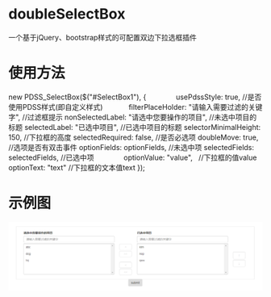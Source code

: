 # doubleSelectBox
一个基于jQuery、bootstrap样式的可配置双边下拉选框插件

# 使用方法
  new PDSS_SelectBox($("#SelectBox1"), {
                usePdssStyle: true,   //是否使用PDSS样式(即自定义样式)
                filterPlaceHolder: "请输入需要过滤的关键字",   //过滤框提示
                nonSelectedLabel: "请选中您要操作的项目",   //未选中项目的标题
                selectedLabel: "已选中项目",   //已选中项目的标题
                selectorMinimalHeight: 150,   //下拉框的高度
                selectedRequired: false, //是否必选项
                doubleMove: true, //选项是否有双击事件
                optionFields: optionFields,   //未选中项
                selectedFields: selectedFields,   //已选中项
                optionValue: "value",    //下拉框的值value
                optionText: "text"    //下拉框的文本值text
            });
            
# 示例图
![Image text](https://raw.githubusercontent.com/zLsPitaya/doubleSelectBox/master/images/示例图.png)
